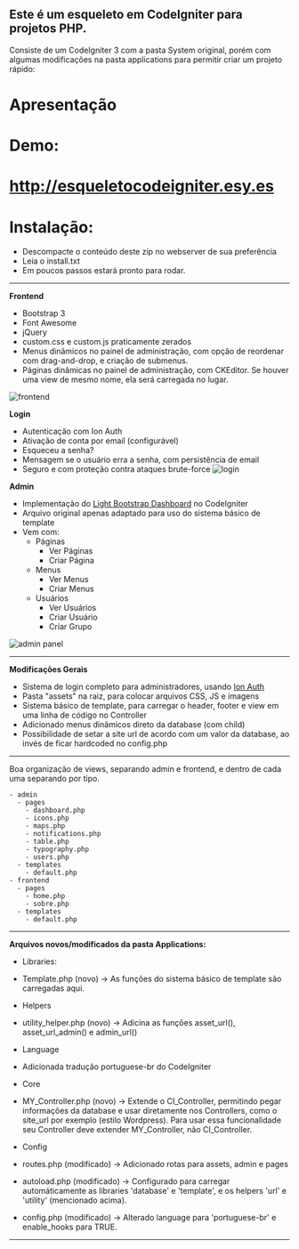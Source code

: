 Este é um esqueleto em CodeIgniter para projetos PHP.
-----------------------------------------------------

Consiste de um CodeIgniter 3 com a pasta System original, porém com algumas modificações na pasta applications para permitir criar um projeto rápido:

# Apresentação


# Demo:
# http://esqueletocodeigniter.esy.es

# Instalação:
  - Descompacte o conteúdo deste zip no webserver de sua preferência
  - Leia o install.txt
  - Em poucos passos estará pronto para rodar.

---

 **Frontend**
 
 - Bootstrap 3 
 - Font Awesome 
 - jQuery 
 - custom.css e custom.js praticamente zerados
 - Menus dinâmicos no painel de administração, com opção de reordenar com drag-and-drop, e criação de submenus.
 - Páginas dinâmicas no painel de administração, com CKEditor. Se houver uma view de mesmo nome, ela será carregada no lugar.

![frontend](http://i.imgur.com/dI6qT4X.jpg)

**Login**
 - Autenticação com Ion Auth
 - Ativação de conta por email (configurável)
 - Esqueceu a senha?
 - Mensagem se o usuário erra a senha, com persistência de email
 - Seguro e com proteção contra ataques brute-force
 ![login](http://i.imgur.com/TrOHfdW.jpg)

**Admin**

 - Implementação do [Light Bootstrap Dashboard](https://www.creative-tim.com/product/light-bootstrap-dashboard) no CodeIgniter
 -  Arquivo original apenas adaptado para uso do sistema básico de template
 -  Vem com:
     - Páginas
         - Ver Páginas
         - Criar Página
    - Menus
        - Ver Menus
        - Criar Menus
    - Usuários
        - Ver Usuários
        - Criar Usuário
        - Criar Grupo

![admin panel](http://i.imgur.com/saGSeb6.jpg)

---

**Modificações Gerais**

 - Sistema de login completo para administradores, usando [Ion Auth](https://github.com/benedmunds/CodeIgniter-Ion-Auth)
 - Pasta "assets" na raiz, para colocar arquivos CSS, JS e imagens
 - Sistema básico de template, para carregar o header, footer e view em uma linha de código no Controller
 - Adicionado menus dinâmicos direto da database (com child)
 - Possibilidade de setar a site url de acordo com um valor da database, ao invés de ficar hardcoded no config.php

---

Boa organização de views, separando admin e frontend, e dentro de cada uma separando por tipo.
 
    - admin
      - pages
        - dashboard.php
        - icons.php
        - maps.php
        - notifications.php
        - table.php
        - typography.php
        - users.php
      - templates
        - default.php
    - frontend
      - pages
        - home.php
        - sobre.php
      - templates
        - default.php

---

**Arquivos novos/modificados da pasta Applications:**

 - Libraries:
  -  Template.php (novo) -> As funções do sistema básico de template são carregadas aqui.

 - Helpers
  - utility_helper.php (novo) -> Adicina as funções asset_url(), asset_url_admin() e admin_url()

 - Language
  -  Adicionada tradução portuguese-br do CodeIgniter

 - Core
  -  MY_Controller.php (novo) -> Extende o CI_Controller, permitindo pegar informações da database e usar diretamente nos Controllers, como o site_url por exemplo (estilo Wordpress). Para usar essa funcionalidade seu Controller deve extender MY_Controller, não CI_Controller.

 - Config
  -  routes.php (modificado) -> Adicionado rotas para assets, admin e pages
  -  autoload.php (modificado) -> Configurado para carregar automáticamente as libraries 'database' e 'template', e os helpers 'url' e 'utility' (mencionado acima).
  -  config.php (modificado) -> Alterado language para 'portuguese-br' e enable_hooks para TRUE.

---